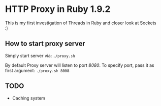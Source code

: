 HTTP Proxy in Ruby 1.9.2
========================

This is my first investigation of Threads in Ruby and closer look at Sockets :)

How to start proxy server
-------------------------

Simply start server via: `./proxy.sh`

By default Proxy server will listen to port *8080*. To specify port, pass it as first argument: `./proxy.sh 8008`

TODO
----

* Caching system
